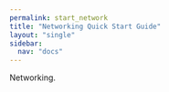 ```yaml
---
permalink: start_network
title: "Networking Quick Start Guide"
layout: "single"
sidebar:
  nav: "docs"
---
```


Networking. 